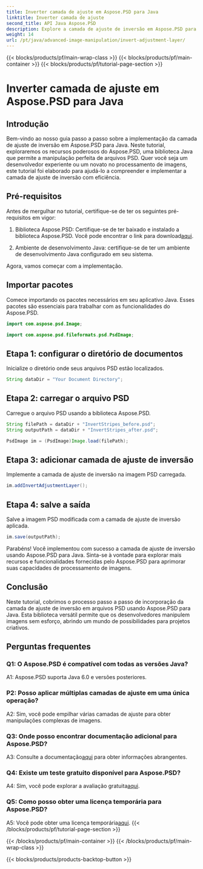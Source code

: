 ```yaml
---
title: Inverter camada de ajuste em Aspose.PSD para Java
linktitle: Inverter camada de ajuste
second_title: API Java Aspose.PSD
description: Explore a camada de ajuste de inversão em Aspose.PSD para Java. Uma poderosa biblioteca Java para manipulação perfeita de arquivos PSD.
weight: 14
url: /pt/java/advanced-image-manipulation/invert-adjustment-layer/
---
```


{{< blocks/products/pf/main-wrap-class >}}
{{< blocks/products/pf/main-container >}}
{{< blocks/products/pf/tutorial-page-section >}}

# Inverter camada de ajuste em Aspose.PSD para Java

## Introdução

Bem-vindo ao nosso guia passo a passo sobre a implementação da camada de ajuste de inversão em Aspose.PSD para Java. Neste tutorial, exploraremos os recursos poderosos do Aspose.PSD, uma biblioteca Java que permite a manipulação perfeita de arquivos PSD. Quer você seja um desenvolvedor experiente ou um novato no processamento de imagens, este tutorial foi elaborado para ajudá-lo a compreender e implementar a camada de ajuste de inversão com eficiência.

## Pré-requisitos

Antes de mergulhar no tutorial, certifique-se de ter os seguintes pré-requisitos em vigor:

1. Biblioteca Aspose.PSD: Certifique-se de ter baixado e instalado a biblioteca Aspose.PSD. Você pode encontrar o link para download[aqui](https://releases.aspose.com/psd/java/).

2. Ambiente de desenvolvimento Java: certifique-se de ter um ambiente de desenvolvimento Java configurado em seu sistema.

Agora, vamos começar com a implementação.

## Importar pacotes

Comece importando os pacotes necessários em seu aplicativo Java. Esses pacotes são essenciais para trabalhar com as funcionalidades do Aspose.PSD.

```java
import com.aspose.psd.Image;

import com.aspose.psd.fileformats.psd.PsdImage;
```

## Etapa 1: configurar o diretório de documentos

Inicialize o diretório onde seus arquivos PSD estão localizados.

```java
String dataDir = "Your Document Directory";
```

## Etapa 2: carregar o arquivo PSD

Carregue o arquivo PSD usando a biblioteca Aspose.PSD.

```java
String filePath = dataDir + "InvertStripes_before.psd";
String outputPath = dataDir + "InvertStripes_after.psd";

PsdImage im = (PsdImage)Image.load(filePath);
```

## Etapa 3: adicionar camada de ajuste de inversão

Implemente a camada de ajuste de inversão na imagem PSD carregada.

```java
im.addInvertAdjustmentLayer();
```

## Etapa 4: salve a saída

Salve a imagem PSD modificada com a camada de ajuste de inversão aplicada.

```java
im.save(outputPath);
```

Parabéns! Você implementou com sucesso a camada de ajuste de inversão usando Aspose.PSD para Java. Sinta-se à vontade para explorar mais recursos e funcionalidades fornecidas pelo Aspose.PSD para aprimorar suas capacidades de processamento de imagens.

## Conclusão

Neste tutorial, cobrimos o processo passo a passo de incorporação da camada de ajuste de inversão em arquivos PSD usando Aspose.PSD para Java. Esta biblioteca versátil permite que os desenvolvedores manipulem imagens sem esforço, abrindo um mundo de possibilidades para projetos criativos.

## Perguntas frequentes

### Q1: O Aspose.PSD é compatível com todas as versões Java?

A1: Aspose.PSD suporta Java 6.0 e versões posteriores.

### P2: Posso aplicar múltiplas camadas de ajuste em uma única operação?

A2: Sim, você pode empilhar várias camadas de ajuste para obter manipulações complexas de imagens.

### Q3: Onde posso encontrar documentação adicional para Aspose.PSD?

 A3: Consulte a documentação[aqui](https://reference.aspose.com/psd/java/) para obter informações abrangentes.

### Q4: Existe um teste gratuito disponível para Aspose.PSD?

 A4: Sim, você pode explorar a avaliação gratuita[aqui](https://releases.aspose.com/).

### Q5: Como posso obter uma licença temporária para Aspose.PSD?

A5: Você pode obter uma licença temporária[aqui](https://purchase.aspose.com/temporary-license/).
{{< /blocks/products/pf/tutorial-page-section >}}

{{< /blocks/products/pf/main-container >}}
{{< /blocks/products/pf/main-wrap-class >}}

{{< blocks/products/products-backtop-button >}}
